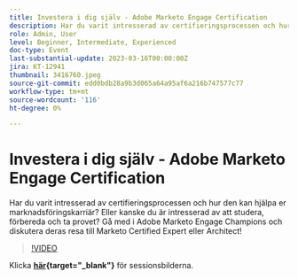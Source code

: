 ```yaml
---
title: Investera i dig själv - Adobe Marketo Engage Certification
description: Har du varit intresserad av certifieringsprocessen och hur den kan hjälpa er marknadsföringskarriär? Eller kanske du är intresserad av att studera, förbereda och ta provet? Gå med i Adobe Marketo Engage Champions och diskutera deras resa till Marketo Certified Expert eller Architect!
role: Admin, User
level: Beginner, Intermediate, Experienced
doc-type: Event
last-substantial-update: 2023-03-16T00:00:00Z
jira: KT-12941
thumbnail: 3416760.jpeg
source-git-commit: edd0bdb28a9b3d065a64a95af6a216b747577c77
workflow-type: tm+mt
source-wordcount: '116'
ht-degree: 0%

---
```


# Investera i dig själv - Adobe Marketo Engage Certification

Har du varit intresserad av certifieringsprocessen och hur den kan hjälpa er marknadsföringskarriär? Eller kanske du är intresserad av att studera, förbereda och ta provet? Gå med i Adobe Marketo Engage Champions och diskutera deras resa till Marketo Certified Expert eller Architect!

>[!VIDEO](https://video.tv.adobe.com/v/3416760/?quality=12&learn=on)

Klicka **[här](assets/certification.pdf){target="_blank"}** för sessionsbilderna.
